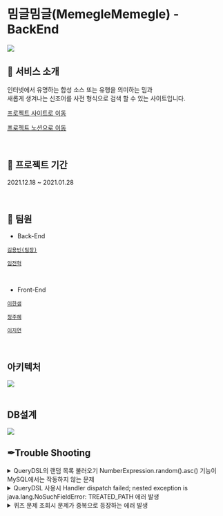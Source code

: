 # 밈글밈글(MemegleMemegle) - BackEnd

<img src="https://user-images.githubusercontent.com/70641418/151412036-345d6b9d-2657-459d-920a-def5be916f1c.jpg">

</br>

## 🧧 서비스 소개
인터넷에서 유명하는 합성 소스 또는 유행을 의미하는 밈과  
새롭게 생겨나는 신조어를 사전 형식으로 검색 할 수 있는 사이트입니다.
</br>

<a href="https://memegle.xyz/">프로젝트  사이트로 이동</a>

<a href="https://enormous-duck-a5d.notion.site/8-5510f20898534129bd1b728b92d92870">프로젝트 노션으로 이동</a>

</br>

## 📆 프로젝트 기간
2021.12.18 ~ 2021.01.28

</br>

## 👥 팀원

- Back-End    

  
<code><a href="https://github.com/Zabee52">김용빈(팀장)</a></code>  
  
<code><a href="https://github.com/yarogono">임전혁</a></code>
  
</br>
    
- Front-End

<code><a href="https://github.com/undriedspring">이한샘</a></code>  
  
<code><a href="https://github.com/zubetcha">정주혜</a></code>
  
<code><a href="https://github.com/zhiyeonyi">이지연</a></code>

</br>

## 아키텍처
  
<img src="https://user-images.githubusercontent.com/70641418/151467454-da82b310-6249-4480-9204-8a4ace733ba6.JPG">
 
</br>
</br>

## DB설계

<img src="https://user-images.githubusercontent.com/70641418/151432549-bf519850-4146-471f-8cee-5e51bb932c88.png">

</br>  
  
## ✒Trouble Shooting


<details>
    <summary>
        QueryDSL의 랜덤 목록 불러오기 NumberExpression.random().asc() 기능이 MySQL에서는 작동하지 않는 문제
    </summary>
    <div markcown="1">
        - 엄밀히 따지면 문제는 아니다. 그냥 MySQL이 해당 랜덤 기능을 지원하지 않을 뿐이다.
- 지원 가능하도록 JPQLTemplates를 튜닝해주면 된다.
- 참고로 이 기능은 인덱싱이 통하지 않기 때문에 매우 무겁게 작동한다. 레코드가 많다면 인덱싱을 위한 편법을 사용해줘야 할 수도 있다.

```java
public class MySqlJpaTemplates extends JPQLTemplates{

    public static finalMySqlJpaTemplatesDEFAULT = new MySqlJpaTemplates();

    public MySqlJpaTemplates() {
        this(DEFAULT_ESCAPE);
        add(Ops.MathOps.RANDOM, "rand()");
        add(Ops.MathOps.RANDOM2, "rand({0})");
    }

    public MySqlJpaTemplates(charescape) {
        super(escape);
    }
}
```

적용예

```java
private List<Quiz> randomQuizPick(int count) {
        // count 만큼의 레코드를 랜덤하게 받아오는 구문
				// MySqlJpaTemplates.DEFAULT : NumberExpression.random().asc()를 MySQL에서 사용 가능하도록
				// 튜닝한 템플릿.
        JPAQuery<Quiz> query = new JPAQuery<>(entityManager, MySqlJpaTemplates.DEFAULT);
        QQuiz qQuiz = new QQuiz("quiz");

        List<Quiz> quizList = query.from(qQuiz)
                .orderBy(NumberExpression.random().asc())
                .limit(count)
                .fetch();

        return quizList;
    }
```   
        
        
  </div>
</details>


<details>
    <summary>
        QueryDSL 사용시 Handler dispatch failed; nested exception is java.lang.NoSuchFieldError: TREATED_PATH 에러 발생
    </summary>
    <div markcown="1">
        - QueryDSL에 대한 버전을 명확하게 명세하지 않아 발생한 문제였다.
- Gradle의 의존성 부분에 `implementation "com.querydsl:querydsl-core:${queryDslVersion}"` 추가하여 해결하였다. 변수 부분은 5.0.0으로 대체해도 좋다.

```java
buildscript {
    ext {
        queryDslVersion = "5.0.0"
    }
}

dependencies {
		// ...

    //querydsl 추가
    implementation "com.querydsl:querydsl-jpa:${queryDslVersion}"
    implementation "com.querydsl:querydsl-apt:${queryDslVersion}"
    implementation "com.querydsl:querydsl-core:${queryDslVersion}"
}
```    
        
  </div>
</details>

	    
<details>
    <summary>
        퀴즈 문제 조회시 문제가 중복으로 등장하는 에러 발생
    </summary>
    <div markcown="1">
        초보적인 문제였다. join을 수행하면 레코드의 중복이 발생하는데, 이를 간과하여 그대로 출력되는 문제였다.

distinct() 조건을 주어 해결하였다.

```java
private List<Quiz> randomQuizPick(String category) {
    // count 개수 만큼의 레코드를 랜덤하게 받아오는 구문
    // MySqlJpaTemplates.DEFAULT : NumberExpression.random().asc()를 MySQL 에서 사용 가능하도록 튜닝한 템플릿.
    JPAQuery<Quiz> query = new JPAQuery<>(entityManager, MySqlJpaTemplates.DEFAULT);
    QQuiz qQuiz = new QQuiz("quiz");
    QQuizBank qQuizBank = QQuizBank.quizBank;

    return query.from(qQuiz).distinct()
            .leftJoin(qQuiz.choiceList, qQuizBank)
            .fetchJoin()
            .where(qQuiz.category.eq(category))
            .orderBy(NumberExpression.random().asc())
            .fetch();
}
```
	     
        
  </div>
</details>
	    
	    
